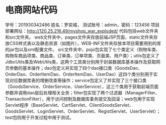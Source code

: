 # 电商网站代码

学号：201930342486 姓名：罗奕城，
测试账号：admin，密码：123456
项目部署网址：http://120.25.216.49/myshop_war_exploded/
代码包括web文件夹和src文件夹。
web文件夹中，pages文件夹存放前端JSP页面，static文件夹存放CSS样式表以及静态资源（如图片），WEB-INF文件夹存放本项目需要用到的库的jar包以及xml配置文件。
src文件夹中，pojo包实现了七个类定义（购物车类、购物车商品项类、商品类、订单类、订单项类、页面类、用户类）；utils包定义了JdbcUtils类及WebUtils类，这两个工具类分别用于封装数据库基本操作及获取网页参数的基本操作；dao包定义并实现了四个dao接口类（GoodsDao、OrderDao、OrderItemDao、OrderItemDao、UserDao）这四个类分别用于实现对应数据库表的增删改查等操作；service包定义了并实现了三个接口类（GoodsService、OrderService、UserService），这三个类用于获取前端页面参数并调用dao层后处理相关业务；filter包实现了两个过滤器（ManagerFilter、TransactionFilter），用于访问控制及数据库事务提交及回滚；web包用于实现Servlet程序（BaseServlet、CartServlet、ClientGoodsServlet、GoodsServlet、LoginServlet、OrderServlet、RegistServlet、UserServlet）；test包则用于开发过程中用于测试。
